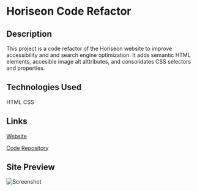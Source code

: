 
# Horiseon Code Refactor

## Description

This project is a code refactor of the Horiseon website to improve accessibility and and search engine optimization. It adds semantic HTML elements, accesible image alt alttributes, and consolidates CSS selectors and properties. 

## Technologies Used

HTML
CSS

## Links

[Website](https://n810tran.github.io/horiseon-code-refactor/)

[Code Repository](https://github.com/n810tran/horiseon-code-refactor)

## Site Preview

![Screenshot](./assets/images/screenshot.png)